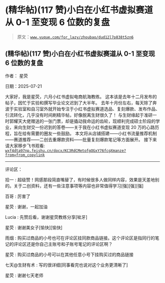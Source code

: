 # (精华帖)(117 赞)小白在小红书虚拟赛道从 0-1 至变现 6 位数的复盘

> 原文：[`www.yuque.com/for_lazy/zhoubao/dud12l7p838t5zn6`](https://www.yuque.com/for_lazy/zhoubao/dud12l7p838t5zn6)

## (精华帖)(117 赞)小白在小红书虚拟赛道从 0-1 至变现 6 位数的复盘

作者： 星荧

日期：2025-07-21

大家好，我是星荧，六月小红书虚拟电商航海教练。 这本该是去年十二月发布的帖子，因忙于实验和撰写毕业论文迟到了大半年。
去年十月份左右，每天除了奔波于实验室和自习室外就开始专注于小红书虚拟赛道选品、复刻爆款、发布作品、引流转化，几乎没有时间刷精华帖，好像脱离生财很久了！
与生财缘起于准研一时郭耀天大佬赠送的一张门票，却是撬动我命运的齿轮，现顺利完成硕士阶段的学业，来向生财交一份迟到的答卷——关于我在小红书虚拟赛道变现 20 万的心路历程，旨在给有需要的圈友一些鼓励。
本文将从店铺搭建——小红书流量推荐机制——赛道推荐——二创去重爆款资料——批量复刻爆款笔记等方面展开。 接下来请大家移步飞书观看: [`wxf4dta97np.feishu.cn/docx/KC3RdCMetofgOGxY76fcgXmanze?from=from_copylink`](https://wxf4dta97np.feishu.cn/docx/KC3RdCMetofgOGxY76fcgXmanze?from=from_copylink)

* * *

评论区：

拾一 : 超级赞！网感那段简直嘴替了，有时候很多人做同样内容，效果是天差地别的。关于二创资料，还有一些注意事项等内容也非常值得学习[强][强][强]

百哥 : 厉害了

星荧 : 谢谢，一起加油

Lucia : 先赞后看，谢谢星荧教练分享[呲牙]

星荧 : 谢谢美女子[愉快][愉快]

雨烟 : 购买过商品的小号也可在评论区挂同款商品链接。这个评论区是指同行的笔记的评论区还是你自己主账号和子账号笔记的评论区啊？

星荧 : 购买过商品的小号可以在其他任意小号下挂购买过的商品链接

七天@生财有术 : 写的很详细[同事看完也说对这个业务更清晰了]

星荧 : 谢谢七天老师